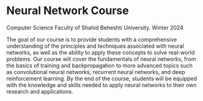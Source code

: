 # Neural Network Course

Computer Science Faculty of Shahid Beheshti University. Winter 2024

The goal of our course is to provide students with a comprehensive understanding of the principles and techniques associated with neural networks, as well as the ability to apply these concepts to solve real-world problems. Our course will cover the fundamentals of neural networks, from the basics of training and backpropagation to more advanced topics such as convolutional neural networks, recurrent neural networks, and deep reinforcement learning. By the end of the course, students will be equipped with the knowledge and skills needed to apply neural networks to their own research and applications.